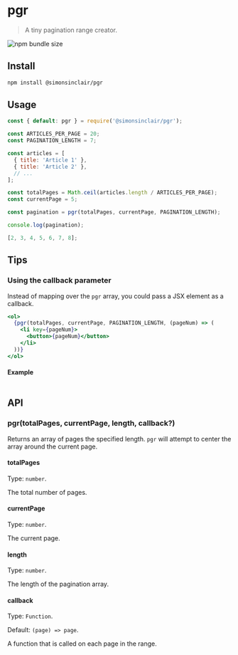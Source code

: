 # pgr

> A tiny pagination range creator.

![npm bundle size](https://img.shields.io/bundlephobia/minzip/@simonsinclair/pgr)

## Install

```sh
npm install @simonsinclair/pgr
```

## Usage

```js
const { default: pgr } = require('@simonsinclair/pgr');

const ARTICLES_PER_PAGE = 20;
const PAGINATION_LENGTH = 7;

const articles = [
  { title: 'Article 1' },
  { title: 'Article 2' },
  // ...
];

const totalPages = Math.ceil(articles.length / ARTICLES_PER_PAGE);
const currentPage = 5;

const pagination = pgr(totalPages, currentPage, PAGINATION_LENGTH);

console.log(pagination);
```

```js
[2, 3, 4, 5, 6, 7, 8];
```

## Tips

### Using the callback parameter

Instead of mapping over the `pgr` array, you could pass a JSX element as a callback.

```jsx
<ol>
  {pgr(totalPages, currentPage, PAGINATION_LENGTH, (pageNum) => (
    <li key={pageNum}>
      <button>{pageNum}</button>
    </li>
  ))}
</ol>
```

#### Example

```js

```

## API

### pgr(totalPages, currentPage, length, callback?)

Returns an array of pages the specified length. `pgr` will attempt to center the array around the current page.

#### totalPages

Type: `number`.

The total number of pages.

#### currentPage

Type: `number`.

The current page.

#### length

Type: `number`.

The length of the pagination array.

#### callback

Type: `Function`.

Default: `(page) => page`.

A function that is called on each page in the range.
